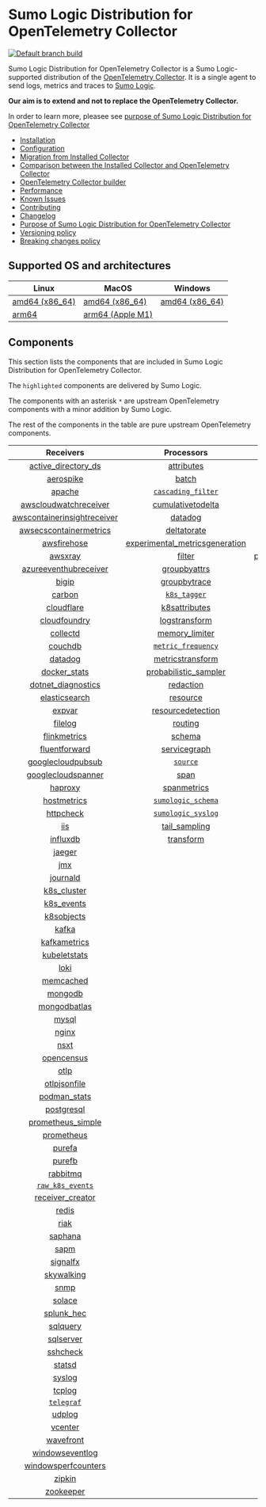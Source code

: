 # Sumo Logic Distribution for OpenTelemetry Collector

[![Default branch build](https://github.com/SumoLogic/sumologic-otel-collector/actions/workflows/dev_builds.yml/badge.svg)](https://github.com/SumoLogic/sumologic-otel-collector/actions/workflows/dev_builds.yml)

Sumo Logic Distribution for OpenTelemetry Collector is a Sumo Logic-supported distribution of the [OpenTelemetry Collector][otc_link].
It is a single agent to send logs, metrics and traces to [Sumo Logic][sumologic].

**Our aim is to extend and not to replace the OpenTelemetry Collector.**

In order to learn more, pleasee see [purpose of Sumo Logic Distribution for OpenTelemetry Collector](./docs/upstream-relation.md#purpose-of-sumo-logic-distribution-for-opentelemetry-collector)

[otc_link]: https://github.com/open-telemetry/opentelemetry-collector
[sumologic]: https://www.sumologic.com

- [Installation](docs/installation.md)
- [Configuration](docs/configuration.md)
- [Migration from Installed Collector](docs/migration.md)
- [Comparison between the Installed Collector and OpenTelemetry Collector](docs/comparison.md)
- [OpenTelemetry Collector builder](./otelcolbuilder/README.md)
- [Performance](docs/performance.md)
- [Known Issues](docs/known-issues.md)
- [Contributing](./CONTRIBUTING.md)
- [Changelog](./CHANGELOG.md)
- [Purpose of Sumo Logic Distribution for OpenTelemetry Collector](./docs/upstream-relation.md#purpose-of-sumo-logic-distribution-for-opentelemetry-collector)
- [Versioning policy](./docs/upstream-relation.md#versioning-policy)
- [Breaking changes policy](./docs/upstream-relation.md#breaking-changes-policy)

## Supported OS and architectures

| Linux                         | MacOS                         | Windows                       |
|-------------------------------|-------------------------------|-------------------------------|
| [amd64 (x86_64)][linux_amd64] | [amd64 (x86_64)][mac_amd64]   | [amd64 (x86_64)][win_amd64]   |
| [arm64][linux_arm64]          | [arm64 (Apple M1)][mac_arm64] |                               |

[linux_amd64]: ./docs/installation.md#linux-on-amd64-x86-64
[linux_arm64]: ./docs/installation.md#linux-on-arm64
[mac_amd64]: ./docs/installation.md#macos-on-amd64-x86-64
[mac_arm64]: ./docs/installation.md#macos-on-arm64-apple-m1-x86-64
[win_amd64]: ./docs/installation.md#windows

## Components

This section lists the components that are included in Sumo Logic Distribution for OpenTelemetry Collector.

The `highlighted` components are delivered by Sumo Logic.

The components with an asterisk `*` are upstream OpenTelemetry components with a minor addition by Sumo Logic.

The rest of the components in the table are pure upstream OpenTelemetry components.

|                         Receivers                          |                          Processors                          |                Exporters                 |                    Extensions                    |         Connectors                  |
|:----------------------------------------------------------:|:------------------------------------------------------------:|:----------------------------------------:|:------------------------------------------------:|:---------------------------:        |
|      [active_directory_ds][activedirectorydsreceiver]      |              [attributes][attributesprocessor]               |         [carbon][carbonexporter]         |         [asapclient][asapauthextension]          |     [forward][forwardconnector]     |
|               [aerospike][aerospikereceiver]               |                   [batch][batchprocessor]                    |           [file][fileexporter]           |               [awsproxy][awsproxy]               |       [count][countconnector]       |
|                  [apache][apachereceiver]                  |        [`cascading_filter`][cascadingfilterprocessor]        |          [kafka][kafkaexporter]          |         [basicauth][basicauthextension]          | [spanmetrics][spanmetricsconnector] |
|       [awscloudwatchreceiver][awscloudwatchreceiver]       |       [cumulativetodelta][cumulativetodeltaprocessor]        |  [loadbalancing][loadbalancingexporter]  |   [bearertokenauth][bearertokenauthextension]    |                                     |
| [awscontainerinsightreceiver][awscontainerinsightreceiver] |                 [datadog][datadogprocessor]                  |        [logging][loggingexporter]        |             [db_storage][dbstorage]              |                                     |
|  [awsecscontainermetrics][awsecscontainermetricsreceiver]  |             [deltatorate][deltatorateprocessor]              |           [otlp][otlpexporter]           |        [docker_observer][dockerobserver]         |                                     |
|             [awsfirehose][awsfirehosereceiver]             | [experimental_metricsgeneration][metricsgenerationprocessor] |       [otlphttp][otlphttpexporter]       |           [ecs_observer][ecsobserver]            |                                     |
|                 [awsxray][awsxrayreceiver]                 |                  [filter][filterprocessor]                   | [prometheusexporter][prometheusexporter] |       [ecs_task_observer][ecstaskobserver]       |                                     |
|       [azureeventhubreceiver][azureeventhubreceiver]       |            [groupbyattrs][groupbyattrsprocessor]             |     [`sumologic`][sumologicexporter]     |           [file_storage][filestorage]            |                                     |
|                   [bigip][bigipreceiver]                   |            [groupbytrace][groupbytraceprocessor]             |    [`syslogexporter`][syslogexporter]    | [headerssetterextension][headerssetterextension] |                                     |
|                  [carbon][carbonreceiver]                  |                 [`k8s_tagger`][k8sprocessor]                 |                                          |       [health_check][healthcheckextension]       |                                     |
|            [cloudflare][cloudflarereceiver]                |           [k8sattributes][k8sattributesprocessor]            |                                          |          [host_observer][hostobserver]           |                                     |
|            [cloudfoundry][cloudfoundryreceiver]            |           [logstransform][logstransformprocessor]            |                                          |         [http_forwarder][httpforwarder]          |                                     |
|                [collectd][collectdreceiver]                |           [memory_limiter][memorylimiterprocessor]           |                                          |   [jaegerremotesampling][jaegerremotesampling]   |                                     |
|                 [couchdb][couchdbreceiver]                 |        [`metric_frequency`][metricfrequencyprocessor]        |                                          |           [k8s_observer][k8sobserver]            |                                     |
|                 [datadog][datadogreceiver]                 |        [metricstransform][metricstransformprocessor]         |                                          |        [memory_ballast][ballastextension]        |                                     |
|            [docker_stats][dockerstatsreceiver]             |    [probabilistic_sampler][probabilisticsamplerprocessor]    |                                          |    [oauth2client][oauth2clientauthextension]     |                                     |
|      [dotnet_diagnostics][dotnetdiagnosticsreceiver]       |               [redaction][redactionprocessor]                |                                          |            [oidc][oidcauthextension]             |                                     |
|           [elasticsearch][elasticsearchreceiver]           |                [resource][resourceprocessor]                 |                                          |             [pprof][pprofextension]              |                                     |
|                  [expvar][expvarreceiver]                  |       [resourcedetection][resourcedetectionprocessor]        |                                          |         [sigv4auth][sigv4authextension]          |                                     |
|                 [filelog][filelogreceiver]                 |                 [routing][routingprocessor]                  |                                          |        [`sumologic`][sumologicextension]         |                                     |
|            [flinkmetrics][flinkmetricsreceiver]            |                  [schema][schemaprocessor]                   |                                          |            [zpages][zpagesextension]             |                                     |
|           [fluentforward][fluentforwardreceiver]           |            [servicegraph][servicegraphprocessor]             |                                          |                                                  |                                     |
|       [googlecloudpubsub][googlecloudpubsubreceiver]       |                 [`source`][sourceprocessor]                  |                                          |                                                  |                                     |
|      [googlecloudspanner][googlecloudspannerreceiver]      |                    [span][spanprocessor]                     |                                          |                                                  |                                     |
|                 [haproxy][haproxyreceiver]                 |             [spanmetrics][spanmetricsprocessor]              |                                          |                                                  |                                     |
|             [hostmetrics][hostmetricsreceiver]             |        [`sumologic_schema`][sumologicschemaprocessor]        |                                          |                                                  |                                     |
|               [httpcheck][httpcheckreceiver]               |        [`sumologic_syslog`][sumologicsyslogprocessor]        |                                          |                                                  |                                     |
|                     [iis][iisreceiver]                     |            [tail_sampling][tailsamplingprocessor]            |                                          |                                                  |                                     |
|                [influxdb][influxdbreceiver]                |               [transform][transformprocessor]                |                                          |                                                  |                                     |
|                  [jaeger][jaegerreceiver]                  |                                                              |                                          |                                                  |                                     |
|                     [jmx][jmxreceiver]                     |                                                              |                                          |                                                  |                                     |
|                [journald][journaldreceiver]                |                                                              |                                          |                                                  |                                     |
|             [k8s_cluster][k8sclusterreceiver]              |                                                              |                                          |                                                  |                                     |
|              [k8s_events][k8seventsreceiver]               |                                                              |                                          |                                                  |                                     |
|              [k8sobjects][k8sobjectsreceiver]              |                                                              |                                          |                                                  |                                     |
|                   [kafka][kafkareceiver]                   |                                                              |                                          |                                                  |                                     |
|            [kafkametrics][kafkametricsreceiver]            |                                                              |                                          |                                                  |                                     |
|            [kubeletstats][kubeletstatsreceiver]            |                                                              |                                          |                                                  |                                     |
|                    [loki][lokireceiver]                    |                                                              |                                          |                                                  |                                     |
|               [memcached][memcachedreceiver]               |                                                              |                                          |                                                  |                                     |
|                 [mongodb][mongodbreceiver]                 |                                                              |                                          |                                                  |                                     |
|            [mongodbatlas][mongodbatlasreceiver]            |                                                              |                                          |                                                  |                                     |
|                   [mysql][mysqlreceiver]                   |                                                              |                                          |                                                  |                                     |
|                   [nginx][nginxreceiver]                   |                                                              |                                          |                                                  |                                     |
|                    [nsxt][nsxtreceiver]                    |                                                              |                                          |                                                  |                                     |
|              [opencensus][opencensusreceiver]              |                                                              |                                          |                                                  |                                     |
|                    [otlp][otlpreceiver]                    |                                                              |                                          |                                                  |                                     |
|            [otlpjsonfile][otlpjsonfilereceiver]            |                                                              |                                          |                                                  |                                     |
|               [podman_stats][podmanreceiver]               |                                                              |                                          |                                                  |                                     |
|              [postgresql][postgresqlreceiver]              |                                                              |                                          |                                                  |                                     |
|       [prometheus_simple][simpleprometheusreceiver]        |                                                              |                                          |                                                  |                                     |
|              [prometheus][prometheusreceiver]              |                                                              |                                          |                                                  |                                     |
|                  [purefa][purefareceiver]                  |                                                              |                                          |                                                  |                                     |
|                  [purefb][purefbreceiver]                  |                                                              |                                          |                                                  |                                     |
|                [rabbitmq][rabbitmqreceiver]                |                                                              |                                          |                                                  |                                     |
|          [`raw_k8s_events`][rawk8seventsreceiver]          |                                                              |                                          |                                                  |                                     |
|            [receiver_creator][receivercreator]             |                                                              |                                          |                                                  |                                     |
|                   [redis][redisreceiver]                   |                                                              |                                          |                                                  |                                     |
|                    [riak][riakreceiver]                    |                                                              |                                          |                                                  |                                     |
|                 [saphana][saphanareceiver]                 |                                                              |                                          |                                                  |                                     |
|                    [sapm][sapmreceiver]                    |                                                              |                                          |                                                  |                                     |
|                [signalfx][signalfxreceiver]                |                                                              |                                          |                                                  |                                     |
|              [skywalking][skywalkingreceiver]              |                                                              |                                          |                                                  |                                     |
|                    [snmp][snmpreceiver]                    |                                                              |                                          |                                                  |                                     |
|                  [solace][solacereceiver]                  |                                                              |                                          |                                                  |                                     |
|              [splunk_hec][splunkhecreceiver]               |                                                              |                                          |                                                  |                                     |
|                [sqlquery][sqlqueryreceiver]                |                                                              |                                          |                                                  |                                     |
|               [sqlserver][sqlserverreceiver]               |                                                              |                                          |                                                  |                                     |
|                [sshcheck][sshcheckreceiver]                |                                                              |                                          |                                                  |                                     |
|                  [statsd][statsdreceiver]                  |                                                              |                                          |                                                  |                                     |
|                  [syslog][syslogreceiver]                  |                                                              |                                          |                                                  |                                     |
|                  [tcplog][tcplogreceiver]                  |                                                              |                                          |                                                  |                                     |
|               [`telegraf`][telegrafreceiver]               |                                                              |                                          |                                                  |                                     |
|                  [udplog][udplogreceiver]                  |                                                              |                                          |                                                  |                                     |
|                 [vcenter][vcenterreceiver]                 |                                                              |                                          |                                                  |                                     |
|               [wavefront][wavefrontreceiver]               |                                                              |                                          |                                                  |                                     |
|         [windowseventlog][windowseventlogreceiver]         |                                                              |                                          |                                                  |                                     |
|     [windowsperfcounters][windowsperfcountersreceiver]     |                                                              |                                          |                                                  |                                     |
|                  [zipkin][zipkinreceiver]                  |                                                              |                                          |                                                  |                                     |
|               [zookeeper][zookeeperreceiver]               |                                                              |                                          |                                                  |                                     |

[activedirectorydsreceiver]: https://github.com/open-telemetry/opentelemetry-collector-contrib/tree/v0.75.0/receiver/activedirectorydsreceiver
[aerospikereceiver]: https://github.com/open-telemetry/opentelemetry-collector-contrib/tree/v0.75.0/receiver/aerospikereceiver
[apachereceiver]: https://github.com/open-telemetry/opentelemetry-collector-contrib/tree/v0.75.0/receiver/apachereceiver
[awscloudwatchreceiver]: https://github.com/open-telemetry/opentelemetry-collector-contrib/tree/v0.75.0/receiver/awscloudwatchreceiver
[awscontainerinsightreceiver]: https://github.com/open-telemetry/opentelemetry-collector-contrib/tree/v0.75.0/receiver/awscontainerinsightreceiver
[awsecscontainermetricsreceiver]: https://github.com/open-telemetry/opentelemetry-collector-contrib/tree/v0.75.0/receiver/awsecscontainermetricsreceiver
[awsfirehosereceiver]: https://github.com/open-telemetry/opentelemetry-collector-contrib/tree/v0.75.0/receiver/awsfirehosereceiver
[awsxrayreceiver]: https://github.com/open-telemetry/opentelemetry-collector-contrib/tree/v0.75.0/receiver/awsxrayreceiver
[azureeventhubreceiver]: https://github.com/open-telemetry/opentelemetry-collector-contrib/tree/v0.75.0/receiver/azureeventhubreceiver
[bigipreceiver]: https://github.com/open-telemetry/opentelemetry-collector-contrib/tree/v0.75.0/receiver/bigipreceiver
[carbonreceiver]: https://github.com/open-telemetry/opentelemetry-collector-contrib/tree/v0.75.0/receiver/carbonreceiver
[cloudfoundryreceiver]: https://github.com/open-telemetry/opentelemetry-collector-contrib/tree/v0.75.0/receiver/cloudfoundryreceiver
[cloudflarereceiver]: https://github.com/open-telemetry/opentelemetry-collector-contrib/tree/v0.75.0/receiver/cloudflarereceiver
[collectdreceiver]: https://github.com/open-telemetry/opentelemetry-collector-contrib/tree/v0.75.0/receiver/collectdreceiver
[couchdbreceiver]: https://github.com/open-telemetry/opentelemetry-collector-contrib/tree/v0.75.0/receiver/couchdbreceiver
[datadogreceiver]: https://github.com/open-telemetry/opentelemetry-collector-contrib/tree/v0.75.0/receiver/datadogreceiver
[dockerstatsreceiver]: https://github.com/open-telemetry/opentelemetry-collector-contrib/tree/v0.75.0/receiver/dockerstatsreceiver
[dotnetdiagnosticsreceiver]: https://github.com/open-telemetry/opentelemetry-collector-contrib/tree/v0.75.0/receiver/dotnetdiagnosticsreceiver
[elasticsearchreceiver]: https://github.com/open-telemetry/opentelemetry-collector-contrib/tree/v0.75.0/receiver/elasticsearchreceiver
[expvarreceiver]: https://github.com/open-telemetry/opentelemetry-collector-contrib/tree/v0.75.0/receiver/expvarreceiver
[filelogreceiver]: https://github.com/open-telemetry/opentelemetry-collector-contrib/tree/v0.75.0/receiver/filelogreceiver
[flinkmetricsreceiver]: https://github.com/open-telemetry/opentelemetry-collector-contrib/tree/v0.75.0/receiver/flinkmetricsreceiver
[fluentforwardreceiver]: https://github.com/open-telemetry/opentelemetry-collector-contrib/tree/v0.75.0/receiver/fluentforwardreceiver
[googlecloudpubsubreceiver]: https://github.com/open-telemetry/opentelemetry-collector-contrib/tree/v0.75.0/receiver/googlecloudpubsubreceiver
[googlecloudspannerreceiver]: https://github.com/open-telemetry/opentelemetry-collector-contrib/tree/v0.75.0/receiver/googlecloudspannerreceiver
[haproxyreceiver]: https://github.com/open-telemetry/opentelemetry-collector-contrib/tree/v0.75.0/receiver/haproxyreceiver
[hostmetricsreceiver]: https://github.com/open-telemetry/opentelemetry-collector-contrib/tree/v0.75.0/receiver/hostmetricsreceiver
[httpcheckreceiver]: https://github.com/open-telemetry/opentelemetry-collector-contrib/tree/v0.75.0/receiver/httpcheckreceiver
[iisreceiver]: https://github.com/open-telemetry/opentelemetry-collector-contrib/tree/v0.75.0/receiver/iisreceiver
[influxdbreceiver]: https://github.com/open-telemetry/opentelemetry-collector-contrib/tree/v0.75.0/receiver/influxdbreceiver
[jaegerreceiver]: https://github.com/open-telemetry/opentelemetry-collector-contrib/tree/v0.75.0/receiver/jaegerreceiver
[jmxreceiver]: https://github.com/open-telemetry/opentelemetry-collector-contrib/tree/v0.75.0/receiver/jmxreceiver
[journaldreceiver]: https://github.com/open-telemetry/opentelemetry-collector-contrib/tree/v0.75.0/receiver/journaldreceiver
[k8sclusterreceiver]: https://github.com/open-telemetry/opentelemetry-collector-contrib/tree/v0.75.0/receiver/k8sclusterreceiver
[k8seventsreceiver]: https://github.com/open-telemetry/opentelemetry-collector-contrib/tree/v0.75.0/receiver/k8seventsreceiver
[k8sobjectsreceiver]: https://github.com/open-telemetry/opentelemetry-collector-contrib/tree/v0.75.0/receiver/k8sobjectsreceiver
[kafkareceiver]: https://github.com/open-telemetry/opentelemetry-collector-contrib/tree/v0.75.0/receiver/kafkareceiver
[kafkametricsreceiver]: https://github.com/open-telemetry/opentelemetry-collector-contrib/tree/v0.75.0/receiver/kafkametricsreceiver
[kubeletstatsreceiver]: https://github.com/open-telemetry/opentelemetry-collector-contrib/tree/v0.75.0/receiver/kubeletstatsreceiver
[lokireceiver]: https://github.com/open-telemetry/opentelemetry-collector-contrib/tree/v0.75.0/receiver/lokireceiver
[memcachedreceiver]: https://github.com/open-telemetry/opentelemetry-collector-contrib/tree/v0.75.0/receiver/memcachedreceiver
[mongodbreceiver]: https://github.com/open-telemetry/opentelemetry-collector-contrib/tree/v0.75.0/receiver/mongodbreceiver
[mongodbatlasreceiver]: https://github.com/open-telemetry/opentelemetry-collector-contrib/tree/v0.75.0/receiver/mongodbatlasreceiver
[mysqlreceiver]: https://github.com/open-telemetry/opentelemetry-collector-contrib/tree/v0.75.0/receiver/mysqlreceiver
[nginxreceiver]: https://github.com/open-telemetry/opentelemetry-collector-contrib/tree/v0.75.0/receiver/nginxreceiver
[nsxtreceiver]: https://github.com/open-telemetry/opentelemetry-collector-contrib/tree/v0.75.0/receiver/nsxtreceiver
[opencensusreceiver]: https://github.com/open-telemetry/opentelemetry-collector-contrib/tree/v0.75.0/receiver/opencensusreceiver
[otlpreceiver]: https://github.com/open-telemetry/opentelemetry-collector/tree/v0.75.0/receiver/otlpreceiver
[otlpjsonfilereceiver]: https://github.com/open-telemetry/opentelemetry-collector-contrib/tree/v0.75.0/receiver/otlpjsonfilereceiver
[podmanreceiver]: https://github.com/open-telemetry/opentelemetry-collector-contrib/tree/v0.75.0/receiver/podmanreceiver
[postgresqlreceiver]: https://github.com/open-telemetry/opentelemetry-collector-contrib/tree/v0.75.0/receiver/postgresqlreceiver
[simpleprometheusreceiver]: https://github.com/open-telemetry/opentelemetry-collector-contrib/tree/v0.75.0/receiver/simpleprometheusreceiver
[prometheusreceiver]: https://github.com/open-telemetry/opentelemetry-collector-contrib/tree/v0.75.0/receiver/prometheusreceiver
[purefareceiver]: https://github.com/open-telemetry/opentelemetry-collector-contrib/tree/v0.75.0/receiver/purefareceiver
[purefbreceiver]: https://github.com/open-telemetry/opentelemetry-collector-contrib/tree/v0.75.0/receiver/purefbreceiver
[rabbitmqreceiver]: https://github.com/open-telemetry/opentelemetry-collector-contrib/tree/v0.75.0/receiver/rabbitmqreceiver
[rawk8seventsreceiver]: ./pkg/receiver/rawk8seventsreceiver
[receivercreator]: https://github.com/open-telemetry/opentelemetry-collector-contrib/tree/v0.75.0/receiver/receivercreator
[redisreceiver]: https://github.com/open-telemetry/opentelemetry-collector-contrib/tree/v0.75.0/receiver/redisreceiver
[riakreceiver]: https://github.com/open-telemetry/opentelemetry-collector-contrib/tree/v0.75.0/receiver/riakreceiver
[saphanareceiver]: https://github.com/open-telemetry/opentelemetry-collector-contrib/tree/v0.75.0/receiver/saphanareceiver
[sapmreceiver]: https://github.com/open-telemetry/opentelemetry-collector-contrib/tree/v0.75.0/receiver/sapmreceiver
[signalfxreceiver]: https://github.com/open-telemetry/opentelemetry-collector-contrib/tree/v0.75.0/receiver/signalfxreceiver
[skywalkingreceiver]: https://github.com/open-telemetry/opentelemetry-collector-contrib/tree/v0.75.0/receiver/skywalkingreceiver
[snmpreceiver]: https://github.com/open-telemetry/opentelemetry-collector-contrib/tree/v0.75.0/receiver/snmpreceiver
[solacereceiver]: https://github.com/open-telemetry/opentelemetry-collector-contrib/tree/v0.75.0/receiver/solacereceiver
[splunkhecreceiver]: https://github.com/open-telemetry/opentelemetry-collector-contrib/tree/v0.75.0/receiver/splunkhecreceiver
[sqlqueryreceiver]: https://github.com/open-telemetry/opentelemetry-collector-contrib/tree/v0.75.0/receiver/sqlqueryreceiver
[sqlserverreceiver]: https://github.com/open-telemetry/opentelemetry-collector-contrib/tree/v0.75.0/receiver/sqlserverreceiver
[sshcheckreceiver]: https://github.com/open-telemetry/opentelemetry-collector-contrib/tree/v0.75.0/receiver/sshcheckreceiver
[statsdreceiver]: https://github.com/open-telemetry/opentelemetry-collector-contrib/tree/v0.75.0/receiver/statsdreceiver
[syslogreceiver]: https://github.com/open-telemetry/opentelemetry-collector-contrib/tree/v0.75.0/receiver/syslogreceiver
[tcplogreceiver]: https://github.com/open-telemetry/opentelemetry-collector-contrib/tree/v0.75.0/receiver/tcplogreceiver
[telegrafreceiver]: ./pkg/receiver/telegrafreceiver
[udplogreceiver]: https://github.com/open-telemetry/opentelemetry-collector-contrib/tree/v0.75.0/receiver/udplogreceiver
[vcenterreceiver]: https://github.com/open-telemetry/opentelemetry-collector-contrib/tree/v0.75.0/receiver/vcenterreceiver
[wavefrontreceiver]: https://github.com/open-telemetry/opentelemetry-collector-contrib/tree/v0.75.0/receiver/wavefrontreceiver
[windowseventlogreceiver]: https://github.com/open-telemetry/opentelemetry-collector-contrib/tree/v0.75.0/receiver/windowseventlogreceiver
[windowsperfcountersreceiver]: https://github.com/open-telemetry/opentelemetry-collector-contrib/tree/v0.75.0/receiver/windowsperfcountersreceiver
[zipkinreceiver]: https://github.com/open-telemetry/opentelemetry-collector-contrib/tree/v0.75.0/receiver/zipkinreceiver
[zookeeperreceiver]: https://github.com/open-telemetry/opentelemetry-collector-contrib/tree/v0.75.0/receiver/zookeeperreceiver

[attributesprocessor]: https://github.com/open-telemetry/opentelemetry-collector-contrib/tree/v0.75.0/processor/attributesprocessor
[batchprocessor]: https://github.com/open-telemetry/opentelemetry-collector/tree/v0.75.0/processor/batchprocessor
[cascadingfilterprocessor]: ./pkg/processor/cascadingfilterprocessor
[cumulativetodeltaprocessor]: https://github.com/open-telemetry/opentelemetry-collector-contrib/tree/v0.75.0/processor/cumulativetodeltaprocessor
[datadogprocessor]: https://github.com/open-telemetry/opentelemetry-collector-contrib/tree/v0.75.0/processor/datadogprocessor
[deltatorateprocessor]: https://github.com/open-telemetry/opentelemetry-collector-contrib/tree/v0.75.0/processor/deltatorateprocessor
[metricsgenerationprocessor]: https://github.com/open-telemetry/opentelemetry-collector-contrib/tree/v0.75.0/processor/metricsgenerationprocessor
[filterprocessor]: https://github.com/open-telemetry/opentelemetry-collector-contrib/tree/v0.75.0/processor/filterprocessor
[groupbyattrsprocessor]: https://github.com/open-telemetry/opentelemetry-collector-contrib/tree/v0.75.0/processor/groupbyattrsprocessor
[groupbytraceprocessor]: https://github.com/open-telemetry/opentelemetry-collector-contrib/tree/v0.75.0/processor/groupbytraceprocessor
[k8sprocessor]: ./pkg/processor/k8sprocessor
[k8sattributesprocessor]: https://github.com/open-telemetry/opentelemetry-collector-contrib/tree/v0.75.0/processor/k8sattributesprocessor
[logstransformprocessor]: https://github.com/open-telemetry/opentelemetry-collector-contrib/tree/v0.75.0/processor/logstransformprocessor
[memorylimiterprocessor]: https://github.com/open-telemetry/opentelemetry-collector/tree/v0.75.0/processor/memorylimiterprocessor
[metricfrequencyprocessor]: ./pkg/processor/metricfrequencyprocessor
[metricstransformprocessor]: https://github.com/open-telemetry/opentelemetry-collector-contrib/tree/v0.75.0/processor/metricstransformprocessor
[probabilisticsamplerprocessor]: https://github.com/open-telemetry/opentelemetry-collector-contrib/tree/v0.75.0/processor/probabilisticsamplerprocessor
[redactionprocessor]: https://github.com/open-telemetry/opentelemetry-collector-contrib/tree/v0.75.0/processor/redactionprocessor
[resourceprocessor]: https://github.com/open-telemetry/opentelemetry-collector-contrib/tree/v0.75.0/processor/resourceprocessor
[resourcedetectionprocessor]: https://github.com/open-telemetry/opentelemetry-collector-contrib/tree/v0.75.0/processor/resourcedetectionprocessor
[routingprocessor]: https://github.com/open-telemetry/opentelemetry-collector-contrib/tree/v0.75.0/processor/routingprocessor
[schemaprocessor]: https://github.com/open-telemetry/opentelemetry-collector-contrib/tree/v0.75.0/processor/schemaprocessor
[servicegraphprocessor]: https://github.com/open-telemetry/opentelemetry-collector-contrib/tree/v0.75.0/processor/servicegraphprocessor
[sourceprocessor]: ./pkg/processor/sourceprocessor
[spanprocessor]: https://github.com/open-telemetry/opentelemetry-collector-contrib/tree/v0.75.0/processor/spanprocessor
[spanmetricsprocessor]: https://github.com/open-telemetry/opentelemetry-collector-contrib/tree/v0.75.0/processor/spanmetricsprocessor
[sumologicschemaprocessor]: ./pkg/processor/sumologicschemaprocessor
[sumologicsyslogprocessor]: ./pkg/processor/sumologicsyslogprocessor
[tailsamplingprocessor]: https://github.com/open-telemetry/opentelemetry-collector-contrib/tree/v0.75.0/processor/tailsamplingprocessor
[transformprocessor]: https://github.com/open-telemetry/opentelemetry-collector-contrib/tree/v0.75.0/processor/transformprocessor

[carbonexporter]: https://github.com/open-telemetry/opentelemetry-collector-contrib/tree/v0.75.0/exporter/carbonexporter
[fileexporter]: https://github.com/open-telemetry/opentelemetry-collector-contrib/tree/v0.75.0/exporter/fileexporter
[kafkaexporter]: https://github.com/open-telemetry/opentelemetry-collector-contrib/tree/v0.75.0/exporter/kafkaexporter
[loadbalancingexporter]: https://github.com/open-telemetry/opentelemetry-collector-contrib/tree/v0.75.0/exporter/loadbalancingexporter
[loggingexporter]: https://github.com/open-telemetry/opentelemetry-collector/tree/v0.75.0/exporter/loggingexporter
[otlpexporter]: https://github.com/open-telemetry/opentelemetry-collector/tree/v0.75.0/exporter/otlpexporter
[otlphttpexporter]: https://github.com/open-telemetry/opentelemetry-collector/tree/v0.75.0/exporter/otlphttpexporter
[prometheusexporter]: https://github.com/open-telemetry/opentelemetry-collector-contrib/tree/v0.75.0/exporter/prometheusexporter
[sumologicexporter]: ./pkg/exporter/sumologicexporter
[syslogexporter]: ./pkg/exporter/syslogexporter

[asapauthextension]: https://github.com/open-telemetry/opentelemetry-collector-contrib/tree/v0.75.0/extension/asapauthextension
[awsproxy]: https://github.com/open-telemetry/opentelemetry-collector-contrib/tree/v0.75.0/extension/awsproxy
[basicauthextension]: https://github.com/open-telemetry/opentelemetry-collector-contrib/tree/v0.75.0/extension/basicauthextension
[bearertokenauthextension]: https://github.com/open-telemetry/opentelemetry-collector-contrib/tree/v0.75.0/extension/bearertokenauthextension
[dbstorage]: https://github.com/open-telemetry/opentelemetry-collector-contrib/tree/v0.75.0/extension/storage/dbstorage
[dockerobserver]: https://github.com/open-telemetry/opentelemetry-collector-contrib/tree/v0.75.0/extension/observer/dockerobserver
[ecsobserver]: https://github.com/open-telemetry/opentelemetry-collector-contrib/tree/v0.75.0/extension/observer/ecsobserver
[ecstaskobserver]: https://github.com/open-telemetry/opentelemetry-collector-contrib/tree/v0.75.0/extension/observer/ecstaskobserver
[filestorage]: https://github.com/open-telemetry/opentelemetry-collector-contrib/tree/v0.75.0/extension/storage/filestorage
[headerssetterextension]: https://github.com/open-telemetry/opentelemetry-collector-contrib/tree/v0.75.0/extension/headerssetterextension
[healthcheckextension]: https://github.com/open-telemetry/opentelemetry-collector-contrib/tree/v0.75.0/extension/healthcheckextension
[hostobserver]: https://github.com/open-telemetry/opentelemetry-collector-contrib/tree/v0.75.0/extension/observer/hostobserver
[httpforwarder]: https://github.com/open-telemetry/opentelemetry-collector-contrib/tree/v0.75.0/extension/httpforwarder
[jaegerremotesampling]: https://github.com/open-telemetry/opentelemetry-collector-contrib/tree/v0.75.0/extension/jaegerremotesampling
[k8sobserver]: https://github.com/open-telemetry/opentelemetry-collector-contrib/tree/v0.75.0/extension/observer/k8sobserver
[ballastextension]: https://github.com/open-telemetry/opentelemetry-collector/tree/v0.75.0/extension/ballastextension
[oauth2clientauthextension]: https://github.com/open-telemetry/opentelemetry-collector-contrib/tree/v0.75.0/extension/oauth2clientauthextension
[oidcauthextension]: https://github.com/open-telemetry/opentelemetry-collector-contrib/tree/v0.75.0/extension/oidcauthextension
[pprofextension]: https://github.com/open-telemetry/opentelemetry-collector-contrib/tree/v0.75.0/extension/pprofextension
[sigv4authextension]: https://github.com/open-telemetry/opentelemetry-collector-contrib/tree/v0.75.0/extension/sigv4authextension
[sumologicextension]: ./pkg/extension/sumologicextension
[zpagesextension]: https://github.com/open-telemetry/opentelemetry-collector/tree/v0.75.0/extension/zpagesextension

[forwardconnector]: https://github.com/open-telemetry/opentelemetry-collector/tree/v0.75.0/connector/forwardconnector
[countconnector]: https://github.com/open-telemetry/opentelemetry-collector-contrib/tree/v0.75.0/connector/countconnector
[spanmetricsconnector]: https://github.com/open-telemetry/opentelemetry-collector-contrib/tree/v0.75.0/connector/spanmetricsconnector
